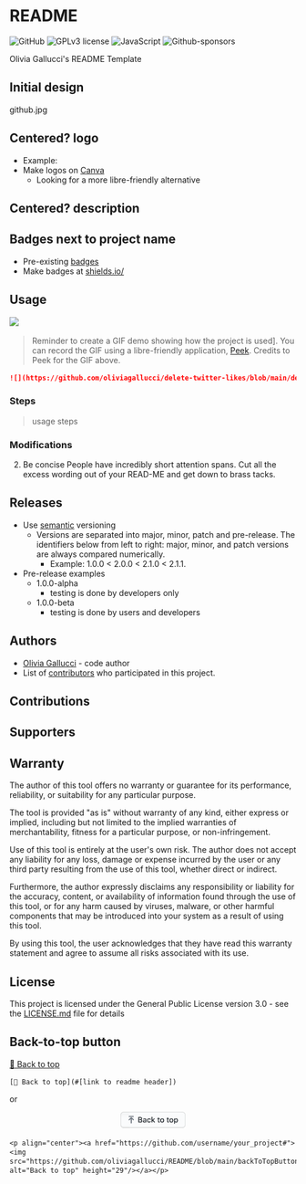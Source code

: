 # README   
![GitHub](https://img.shields.io/badge/github-EA4AAA.svg?style=for-the-badge&logo=github&logoColor=white) ![GPLv3 license](https://img.shields.io/badge/License-GPLv3-green.svg?style=for-the-badge) ![JavaScript](https://img.shields.io/badge/javascript-9558B2.svg?style=for-the-badge&logo=JavaScript&logoColor=%23F7DF1E) ![Github-sponsors](https://img.shields.io/badge/sponsor-pink?style=for-the-badge&logo=GitHub-Sponsors&logoColor=#EA4AAA) 

Olivia Gallucci's README Template

## Initial design  
github.jpg

## Centered? logo 
* Example: 
* Make logos on [Canva](canva.com/)
  * Looking for a more libre-friendly alternative 

## Centered? description  


## Badges next to project name
* Pre-existing [badges](https://github.com/Ileriayo/markdown-badges)
* Make badges at [shields.io/](https://shields.io/)

## Usage 
![](https://raw.githubusercontent.com/phw/peek/master/data/screenshots/peek-recording-itself.gif)

> Reminder to create a GIF demo showing how the project is used]. You can record the GIF using a libre-friendly application, [Peek](https://github.com/phw/peek). Credits to Peek for the GIF above. 

```markdown
![](https://github.com/oliviagallucci/delete-twitter-likes/blob/main/delete-twitter-likes-usage.gif)
```
### Steps
> usage steps 

### Modifications  
2. Be concise
People have incredibly short attention spans. Cut all the excess wording out of your READ-ME and get down to brass tacks.

## Releases 
* Use [semantic](https://semver.org/) versioning
  * Versions are separated into major, minor, patch and pre-release. The identifiers below from left to right: major, minor, and patch versions are always compared numerically.
    * Example: 1.0.0 < 2.0.0 < 2.1.0 < 2.1.1.
* Pre-release examples
  * 1.0.0-alpha 
    * testing is done by developers only
  * 1.0.0-beta
    * testing is done by users and developers 

## Authors 
* [Olivia Gallucci](https://github.com/oliviagallucci) - code author 
* List of [contributors](https://github.com/your_username/your_project/contributors) who participated in this project.

## Contributions 

## Supporters

## Warranty  
The author of this tool offers no warranty or guarantee for its performance, reliability, or suitability for any particular purpose.

The tool is provided "as is" without warranty of any kind, either express or implied, including but not limited to the implied warranties of merchantability, fitness for a particular purpose, or non-infringement.

Use of this tool is entirely at the user's own risk. The author does not accept any liability for any loss, damage or expense incurred by the user or any third party resulting from the use of this tool, whether direct or indirect.

Furthermore, the author expressly disclaims any responsibility or liability for the accuracy, content, or availability of information found through the use of this tool, or for any harm caused by viruses, malware, or other harmful components that may be introduced into your system as a result of using this tool.

By using this tool, the user acknowledges that they have read this warranty statement and agree to assume all risks associated with its use.

## License
This project is licensed under the General Public License version 3.0 - see the [LICENSE.md](LICENSE.md) file for details

## Back-to-top button
[🔼 Back to top](https://github.com/oliviagallucci/README#readme)

```
[🔼 Back to top](#[link to readme header])
```
or 
<p align="center"><a href="https://github.com/oliviagallucci/README#readme"><img src="https://github.com/oliviagallucci/README/blob/main/backToTopButtonTransparentBackground.png" alt="Back to top" height="29"/></a></p>

```
<p align="center"><a href="https://github.com/username/your_project#"><img src="https://github.com/oliviagallucci/README/blob/main/backToTopButtonTransparentBackground.png" alt="Back to top" height="29"/></a></p>
```


